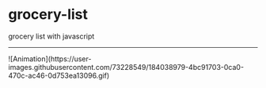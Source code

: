 # grocery-list
grocery list with javascript

<hr>
![Animation](https://user-images.githubusercontent.com/73228549/184038979-4bc91703-0ca0-470c-ac46-0d753ea13096.gif)

